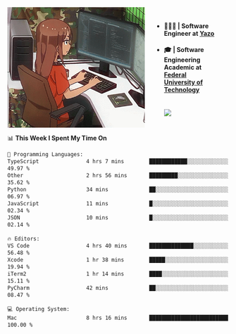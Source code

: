 
<body >
  <div style="display: flex; width: auto; margin-right: 30px ">
    <img align="right" width="312" height="274" style="padding-right:20px; " src="assets/umiko.gif" alt="Computer man" />
    <ul style="flex: 1;">
      <li><h4>🧑🏽‍💻 | Software Engineer at <a href="https://www.yazo.com.br/">Yazo</a></h4></li>
      <li><h4>🎓 | Software Engineering Academic at <a href="http://www.utfpr.edu.br/">Federal University of Technology</a></h4></li>
      <br/>
      <a href="https://skillicons.dev">
        <img src="https://skillicons.dev/icons?i=ts,react,nodejs,go,swift,js,adonis,postgres,c,heroku,gradle,firebase,flutter,docker,aws,java,redis,kubernetes&theme=light&&perline=6 " />
      </a>
    </ul>  
    <br/>
  </div>
</body>


<!--START_SECTION:waka-->
📊 **This Week I Spent My Time On** 

```text
💬 Programming Languages: 
TypeScript               4 hrs 7 mins        ████████████░░░░░░░░░░░░░   49.97 % 
Other                    2 hrs 56 mins       █████████░░░░░░░░░░░░░░░░   35.62 % 
Python                   34 mins             ██░░░░░░░░░░░░░░░░░░░░░░░   06.97 % 
JavaScript               11 mins             █░░░░░░░░░░░░░░░░░░░░░░░░   02.34 % 
JSON                     10 mins             █░░░░░░░░░░░░░░░░░░░░░░░░   02.14 % 

🔥 Editors: 
VS Code                  4 hrs 40 mins       ██████████████░░░░░░░░░░░   56.48 % 
Xcode                    1 hr 38 mins        █████░░░░░░░░░░░░░░░░░░░░   19.94 % 
iTerm2                   1 hr 14 mins        ████░░░░░░░░░░░░░░░░░░░░░   15.11 % 
PyCharm                  42 mins             ██░░░░░░░░░░░░░░░░░░░░░░░   08.47 % 

💻 Operating System: 
Mac                      8 hrs 16 mins       █████████████████████████   100.00 % 
```


<!--END_SECTION:waka-->

<!--
**danielr0d/danielr0d** is a ✨ _special_ ✨ repository because its `README.md` (this file) appears on your GitHub profile.

Here are some ideas to get you started:

- 🔭 I’m currently working on ...
- 🌱 I’m currently learning ...
- 👯 I’m looking to collaborate on ...
- 🤔 I’m looking for help with ...
- 💬 Ask me about ...
- 📫 How to reach me: ...
- 😄 Pronouns: ...
- ⚡ Fun fact: ...
-->

